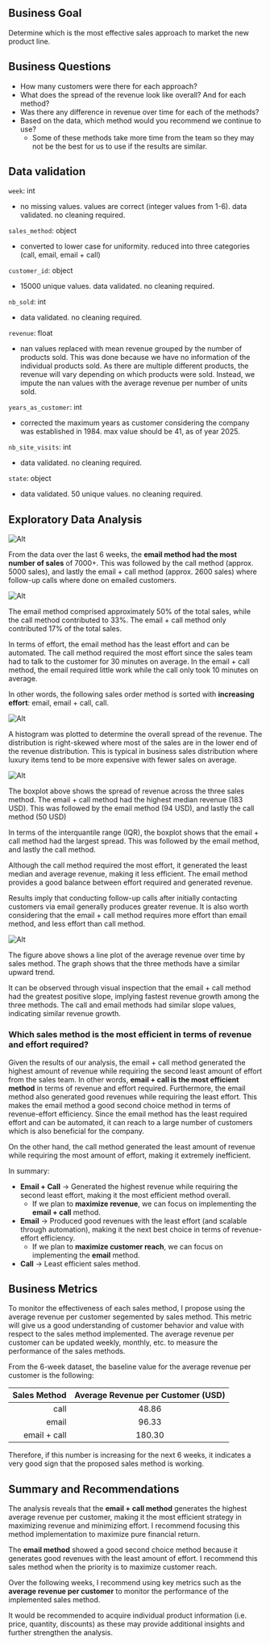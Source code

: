 ## Business Goal
Determine which is the most effective sales approach to market the new product line.

## Business Questions
* How many customers were there for each approach?
* What does the spread of the revenue look like overall? And for each method?
* Was there any difference in revenue over time for each of the methods?
* Based on the data, which method would you recommend we continue to use?
  * Some of these methods take more time from the team so they may not be the best for us to use if the results are similar.
 
## Data validation 
`week`: int
* no missing values. values are correct (integer values from 1-6). data validated. no cleaning required.

`sales_method`: object
* converted to lower case for uniformity. reduced into three categories (call, email, email + call)

`customer_id`: object
* 15000 unique values. data validated. no cleaning required.

`nb_sold`: int
* data validated. no cleaning required.

`revenue`: float
* nan values replaced with mean revenue grouped by the number of products sold. This was done because we have no information of the individual products sold. As there are multiple different products, the revenue will vary depending on which products were sold. Instead, we impute the nan values with the average revenue per number of units sold.

`years_as_customer`: int
* corrected the maximum years as customer considering the company was established in 1984. max value should be 41, as of year 2025.

`nb_site_visits`: int
* data validated. no cleaning required.

`state`: object
* data validated. 50 unique values. no cleaning required.

## Exploratory Data Analysis

![Alt](1_sales_by_method.png "Number of Customer Sales by Method")

From the data over the last 6 weeks, the **email method had the most number of sales** of 7000+. This was followed by the call method (approx. 5000 sales), and lastly the email + call method (approx. 2600 sales) where follow-up calls where done on emailed customers. 

![Alt](2_sales_by_method_pie_chart.png "Sales Percentage by Method")

The email method comprised approximately 50% of the total sales, while the call method contributed to 33%. The email + call method only contributed 17% of the total sales.

In terms of effort, the email method has the least effort and can be automated. The call method required the most effort since the sales team had to talk to the customer for 30 minutes on average. In the email + call method, the email required little work while the call only took 10 minutes on average.

In other words, the following sales order method is sorted with **increasing effort**: email, email + call, call.

![Alt](3_revenue_distribution.png "Overall Revenue Distribution")

A histogram was plotted to determine the overall spread of the revenue. The distribution is right-skewed where most of the sales are in the lower end of the revenue distribution. 
This is typical in business sales distribution where luxury items tend to be more expensive with fewer sales on average.

![Alt](4_revenue_distribution_by_method.png "Revenue Distribution by Sales Method")

The boxplot above shows the spread of revenue across the three sales method. The email + call method had the highest median revenue (183 USD). This was followed by the email method (94 USD), and lastly the call method (50 USD)

In terms of the interquantile range (IQR), the boxplot shows that the email + call method had the largest spread. This was followed by the email method, and lastly the call method.

Although the call method required the most effort, it generated the least median and average revenue, making it less efficient. The email method provides a good balance between effort required and generated revenue.

Results imply that conducting follow-up calls after initially contacting customers via email generally produces greater revenue. It is also worth considering that the email + call method requires more effort than email method, and less effort than call method. 


![Alt](5_average_revenue_over_time.png "Average Revenue over Time by Sales Method")

The figure above shows a line plot of the average revenue over time by sales method. The graph shows that the three methods have a similar upward trend. 

It can be observed through visual inspection that the email + call method had the greatest positive slope, implying fastest revenue growth among the three methods. 
The call and email methods had similar slope values, indicating similar revenue growth.

### Which sales method is the most efficient in terms of revenue and effort required?

Given the results of our analysis, the email + call method generated the highest amount of revenue while requiring the second least amount of effort from the sales team. In other words, **email + call is the most efficient method** in terms of revenue and effort required. Furthermore, the email method also generated good revenues while requiring the least effort. This makes the email method a good second choice method in terms of revenue-effort efficiency. Since the email method has the least required effort and can be automated, it can reach to a large number of customers which is also beneficial for the company. 

On the other hand, the call method generated the least amount of revenue while requiring the most amount of effort, making it extremely inefficient. 

In summary:
* **Email + Call** → Generated the highest revenue while requiring the second least effort, making it the most efficient method overall.
    * If we plan to **maximize revenue**, we can focus on implementing the **email + call** method.
* **Email** → Produced good revenues with the least effort (and scalable through automation), making it the next best choice in terms of revenue-effort efficiency.
    * If we plan to **maximize customer reach**, we can focus on implementing the **email** method.
* **Call** → Least efficient sales method.


## Business Metrics

To monitor the effectiveness of each sales method, I propose using the average revenue per customer segemented by sales method. This metric will give us a good understanding of customer behavior and value with respect to the sales method implemented. The average revenue per customer can be updated weekly, monthly, etc. to measure the performance of the sales methods.

From the 6-week dataset, the baseline value for the average revenue per customer is the following:

| Sales Method | Average Revenue per Customer (USD) |
|---:|:---:|
| call | 48.86 |
| email | 96.33 |
| email + call | 180.30 |

Therefore, if this number is increasing for the next 6 weeks, it indicates a very good sign that the proposed sales method is working.


## Summary and Recommendations

The analysis reveals that the **email + call method** generates the highest average revenue per customer, making it the most efficient strategy in maximizing revenue and minimizing effort. I recommend focusing this method implementation to maximize pure financial return.

The **email method** showed a good second choice method because it generates good revenues with the least amount of effort. I recommend this sales method when the priority is to maximize customer reach.

Over the following weeks, I recommend using key metrics such as the **average revenue per customer** to monitor the performance of the implemented sales method.

It would be recommended to acquire individual product information (i.e. price, quantity, discounts) as these may provide additional insights and further strengthen the analysis.
